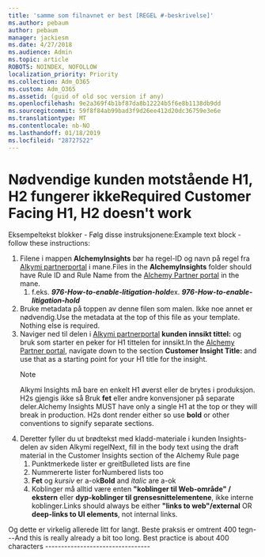 ```yaml
---
title: 'samme som filnavnet er best [REGEL #-beskrivelse]'
ms.author: pebaum
author: pebaum
manager: jackiesm
ms.date: 4/27/2018
ms.audience: Admin
ms.topic: article
ROBOTS: NOINDEX, NOFOLLOW
localization_priority: Priority
ms.collection: Adm_O365
ms.custom: Adm_O365
ms.assetid: (guid of old soc version if any)
ms.openlocfilehash: 9e2a369f4b1bf87da8b12224b5f6e8b1138db9dd
ms.sourcegitcommit: 59f8f84ab99bad3f9d26ee412d20dc36759e3e6e
ms.translationtype: MT
ms.contentlocale: nb-NO
ms.lasthandoff: 01/18/2019
ms.locfileid: "28727522"
---
```

# <a name="required-customer-facing-h1-h2-doesnt-work"></a><span data-ttu-id="e1da5-102">Nødvendige kunden motstående H1, H2 fungerer ikke</span><span class="sxs-lookup"><span data-stu-id="e1da5-102">Required Customer Facing H1, H2 doesn't work</span></span>
<span data-ttu-id="e1da5-103">Eksempeltekst blokker - Følg disse instruksjonene:</span><span class="sxs-lookup"><span data-stu-id="e1da5-103">Example text block - follow these instructions:</span></span>

1. <span data-ttu-id="e1da5-104">Filene i mappen **AlchemyInsights** bør ha regel-ID og navn på regel fra [Alkymi partnerportal](https://alchemyportal.azurewebsites.net) i mane.</span><span class="sxs-lookup"><span data-stu-id="e1da5-104">Files in the **AlchemyInsights** folder should have Rule ID and Rule Name from the [Alchemy Partner portal](https://alchemyportal.azurewebsites.net) in the mane.</span></span>
    1. <span data-ttu-id="e1da5-p101">f.eks. ***976-How-to-enable-litigation-hold***</span><span class="sxs-lookup"><span data-stu-id="e1da5-p101">ex. ***976-How-to-enable-litigation-hold***</span></span>
1. <span data-ttu-id="e1da5-p102">Bruke metadata på toppen av denne filen som malen. Ikke noe annet er nødvendig.</span><span class="sxs-lookup"><span data-stu-id="e1da5-p102">Use the metadata at the top of this file as your template. Nothing else is required.</span></span>
1. <span data-ttu-id="e1da5-109">Naviger ned til delen i [Alkymi partnerportal](https://alchemyportal.azurewebsites.net) **kunden innsikt tittel:** og bruk som starter en peker for H1 tittelen for innsikt.</span><span class="sxs-lookup"><span data-stu-id="e1da5-109">In the [Alchemy Partner portal](https://alchemyportal.azurewebsites.net), navigate down to the section **Customer Insight Title:** and use that as a starting point for your H1 title for the insight.</span></span> 
    > [!NOTE]
    > <span data-ttu-id="e1da5-p103">Alkymi Insights må bare en enkelt H1 øverst eller de brytes i produksjon. H2s gjengis ikke så Bruk **fet** eller andre konvensjoner på separate deler.</span><span class="sxs-lookup"><span data-stu-id="e1da5-p103">Alchemy Insights MUST have only a single H1 at the top or they will break in production. H2s dont render either so use **bold** or other conventions to signify separate sections.</span></span>
1. <span data-ttu-id="e1da5-112">Deretter fyller du ut brødtekst med kladd-materiale i kunden Insights-delen av siden Alkymi regel</span><span class="sxs-lookup"><span data-stu-id="e1da5-112">Next, fill in the body text using the draft material in the Customer Insights section of the Alchemy Rule page</span></span>
    1. <span data-ttu-id="e1da5-113">Punktmerkede lister er greit</span><span class="sxs-lookup"><span data-stu-id="e1da5-113">Bulleted lists are fine</span></span>
    1. <span data-ttu-id="e1da5-114">Nummererte lister for</span><span class="sxs-lookup"><span data-stu-id="e1da5-114">Numbered lists too</span></span>
    1. <span data-ttu-id="e1da5-115">**Fet** og *kursiv* er a-ok</span><span class="sxs-lookup"><span data-stu-id="e1da5-115">**Bold** and *italic* are a-ok</span></span>
    1. <span data-ttu-id="e1da5-116">Koblinger må alltid være enten **"koblinger til Web-område" / ekstern** eller **dyp-koblinger til grensesnittelementene**, ikke interne koblinger.</span><span class="sxs-lookup"><span data-stu-id="e1da5-116">Links should always be either **"links to web"/external** OR **deep-links to UI elements**, not internal links.</span></span>

<span data-ttu-id="e1da5-p104">Og dette er virkelig allerede litt for langt. Beste praksis er omtrent 400 tegn---</span><span class="sxs-lookup"><span data-stu-id="e1da5-p104">And this is really already a bit too long. Best practice is about 400 characters ---------------------------------</span></span>